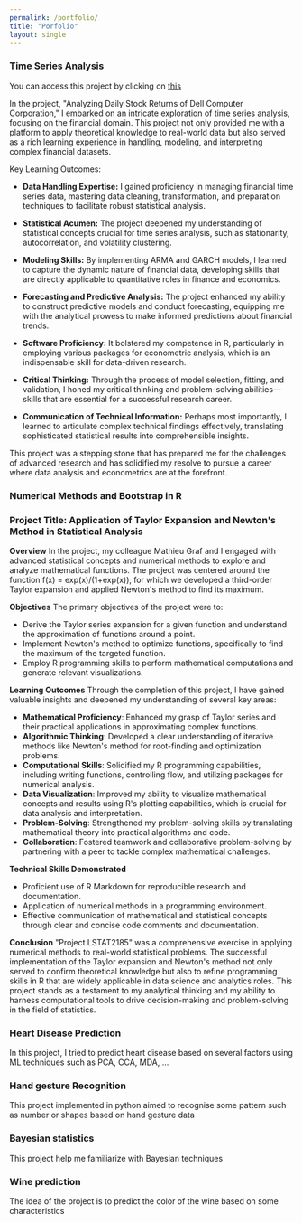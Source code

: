 ```yaml
---
permalink: /portfolio/
title: "Porfolio"
layout: single
---
```


### Time Series Analysis

You can access this project by clicking on [this](https://github.com/victordujardin/Times-Series-Analysis)

In the project, "Analyzing Daily Stock Returns of Dell Computer Corporation," I embarked on an intricate exploration of time series analysis, focusing on the financial domain. This project not only provided me with a platform to apply theoretical knowledge to real-world data but also served as a rich learning experience in handling, modeling, and interpreting complex financial datasets.

Key Learning Outcomes:

- **Data Handling Expertise:** I gained proficiency in managing financial time series data, mastering data cleaning, transformation, and preparation techniques to facilitate robust statistical analysis.

- **Statistical Acumen:** The project deepened my understanding of statistical concepts crucial for time series analysis, such as stationarity, autocorrelation, and volatility clustering.

- **Modeling Skills:** By implementing ARMA and GARCH models, I learned to capture the dynamic nature of financial data, developing skills that are directly applicable to quantitative roles in finance and economics.

- **Forecasting and Predictive Analysis:** The project enhanced my ability to construct predictive models and conduct forecasting, equipping me with the analytical prowess to make informed predictions about financial trends.

- **Software Proficiency:** It bolstered my competence in R, particularly in employing various packages for econometric analysis, which is an indispensable skill for data-driven research.

- **Critical Thinking:** Through the process of model selection, fitting, and validation, I honed my critical thinking and problem-solving abilities—skills that are essential for a successful research career.

- **Communication of Technical Information:** Perhaps most importantly, I learned to articulate complex technical findings effectively, translating sophisticated statistical results into comprehensible insights.

This project was a stepping stone that has prepared me for the challenges of advanced research and has solidified my resolve to pursue a career where data analysis and econometrics are at the forefront.


### Numerical Methods and Bootstrap in R

### Project Title: Application of Taylor Expansion and Newton's Method in Statistical Analysis

**Overview**
In the project, my colleague Mathieu Graf and I engaged with advanced statistical concepts and numerical methods to explore and analyze mathematical functions. The project was centered around the function f(x) = exp(x)/(1+exp(x)), for which we developed a third-order Taylor expansion and applied Newton's method to find its maximum.

**Objectives**
The primary objectives of the project were to:
- Derive the Taylor series expansion for a given function and understand the approximation of functions around a point.
- Implement Newton's method to optimize functions, specifically to find the maximum of the targeted function.
- Employ R programming skills to perform mathematical computations and generate relevant visualizations.

**Learning Outcomes**
Through the completion of this project, I have gained valuable insights and deepened my understanding of several key areas:
- **Mathematical Proficiency**: Enhanced my grasp of Taylor series and their practical applications in approximating complex functions.
- **Algorithmic Thinking**: Developed a clear understanding of iterative methods like Newton's method for root-finding and optimization problems.
- **Computational Skills**: Solidified my R programming capabilities, including writing functions, controlling flow, and utilizing packages for numerical analysis.
- **Data Visualization**: Improved my ability to visualize mathematical concepts and results using R's plotting capabilities, which is crucial for data analysis and interpretation.
- **Problem-Solving**: Strengthened my problem-solving skills by translating mathematical theory into practical algorithms and code.
- **Collaboration**: Fostered teamwork and collaborative problem-solving by partnering with a peer to tackle complex mathematical challenges.

**Technical Skills Demonstrated**
- Proficient use of R Markdown for reproducible research and documentation.
- Application of numerical methods in a programming environment.
- Effective communication of mathematical and statistical concepts through clear and concise code comments and documentation.

**Conclusion**
"Project LSTAT2185" was a comprehensive exercise in applying numerical methods to real-world statistical problems. The successful implementation of the Taylor expansion and Newton's method not only served to confirm theoretical knowledge but also to refine programming skills in R that are widely applicable in data science and analytics roles. This project stands as a testament to my analytical thinking and my ability to harness computational tools to drive decision-making and problem-solving in the field of statistics.



### Heart Disease Prediction

In this project, I tried to predict heart disease based on several factors using ML techniques such as PCA, CCA, MDA, ...



### Hand gesture Recognition
This project implemented in python aimed to recognise some pattern such as number or shapes based on hand gesture data

### Bayesian statistics
This project help me familiarize with Bayesian techniques

### Wine prediction

The idea of the project is to predict the color of the wine based on some characteristics
